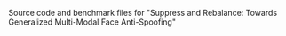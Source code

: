 Source code and benchmark files for "Suppress and Rebalance: Towards Generalized Multi-Modal Face Anti-Spoofing"
